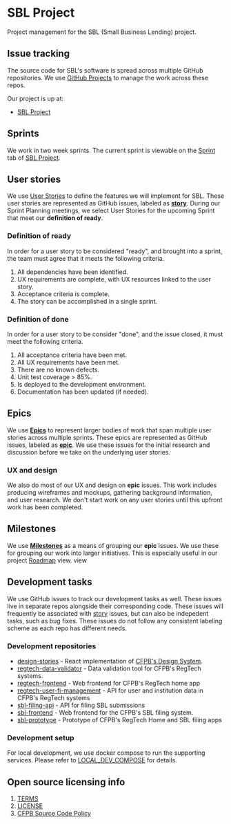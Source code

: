 # SBL Project

Project management for the SBL (Small Business Lending) project.

## Issue tracking

The source code for SBL's software is spread across multiple
GitHub repositories. We use
[GitHub Projects](https://docs.github.com/en/issues/planning-and-tracking-with-projects/learning-about-projects/about-projects)
to manage the work across these repos.

Our project is up at:
- [SBL Project](https://github.com/orgs/cfpb/projects/21)

## Sprints

We work in two week sprints. The current sprint is viewable on the
[Sprint](https://github.com/orgs/cfpb/projects/21/views/2) tab of
[SBL Project](https://github.com/orgs/cfpb/projects/21).

## User stories

We use [User Stories](https://www.atlassian.com/agile/project-management/user-stories)
to define the features we will implement for SBL.
These user stories are represented as GitHub issues, labeled as
[**story**](https://github.com/cfpb/sbl-project/issues?q=is%3Aopen+is%3Aissue+label%3Astory). During our Sprint Planning meetings, we 
select User Stories for the upcoming Sprint that meet our
**definition of ready**.

### Definition of ready

In order for a user story to be considered "ready", and brought into
a sprint, the team must agree that it meets the following criteria.

1. All dependencies have been identified.
1. UX requirements are complete, with UX resources linked to the user story.
1. Acceptance criteria is complete.
1. The story can be accomplished in a single sprint.

### Definition of done

In order for a user story to be consider "done", and the issue closed,
it must meet the following criteria.

1. All acceptance criteria have been met.
1. All UX requirements have been met.
1. There are no known defects.
1. Unit test coverage > 85%.
1. Is deployed to the development environment.
1. Documentation has been updated (if needed).

## Epics

We use [**Epics**](https://www.atlassian.com/agile/project-management/epics)
to represent larger bodies of work that span multiple user stories across
multiple sprints. These epics are represented as GitHub issues, labeled as
[**epic**](https://github.com/cfpb/sbl-project/issues?q=is%3Aopen+is%3Aissue+epic). We use these issues for the initial research and
discussion before we take on the underlying user stories.

### UX and design

We also do most of our UX and design on **epic** issues. This work includes
producing wireframes and mockups, gathering background information, and
user research. We don't start work on any user stories until this upfront
work has been completed.


## Milestones

We use [**Milestones**](https://github.com/cfpb/sbl-project/milestones)
as a means of grouping our **epic** issues. We use these for grouping
our work into larger initiatives. This is especially useful in our project
[Roadmap](https://github.com/orgs/cfpb/projects/21/views/3) view.
view


## Development tasks

We use GitHub issues to track our development tasks as well. These
issues live in separate repos alongside their corresponding code.
These issues will frequently be associated with [story](#user-stories) 
issues, but can also be indepedent tasks, such as bug fixes. These
issues do not follow any consistent labeling scheme as each repo
has different needs.

### Development repositories

- [design-stories](https://github.com/cfpb/design-stories) - React implementation of [CFPB's Design System](https://cfpb.github.io/design-system/).
- [regtech-data-validator](https://github.com/cfpb/regtech-data-validator) - Data validation tool for CFPB's RegTech systems.
- [regtech-frontend]() - Web frontend for CFPB's RegTech home app
- [regtech-user-fi-management](https://github.com/cfpb/regtech-user-fi-management) - API for user and institution data in CFPB's RegTech systems
- [sbl-filing-api](https://github.com/cfpb/sbl-filing-api) - API for filing SBL submissions
- [sbl-frontend](https://github.com/cfpb/sbl-frontend/) - Web frontend for the CFPB's SBL filing system.
- [sbl-prototype](https://github.com/cfpb/sbl-prototype) - Prototype of CFPB's RegTech Home and SBL filing apps

### Development setup

For local development, we use docker compose to run the supporting services. Please refer to [LOCAL_DEV_COMPOSE](./LOCAL_DEV_COMPOSE.md) for details.

## Open source licensing info
1. [TERMS](TERMS.md)
2. [LICENSE](LICENSE)
3. [CFPB Source Code Policy](https://github.com/cfpb/source-code-policy/)
